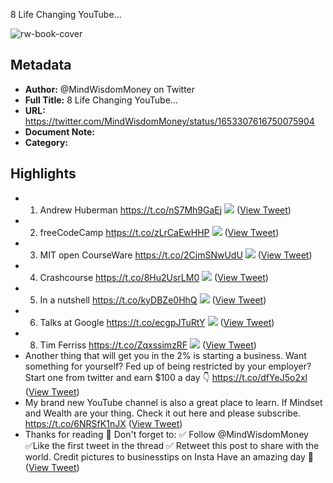 8 Life Changing YouTube...

![rw-book-cover](https://pbs.twimg.com/profile_images/1682390891921567745/ZCO6iZHq.jpg)

## Metadata
- **Author:** @MindWisdomMoney on Twitter
- **Full Title:** 8 Life Changing YouTube...
- **URL:** https://twitter.com/MindWisdomMoney/status/1653307616750075904
- **Document Note:** 
- **Category:**

## Highlights
- 1. Andrew Huberman 
  https://t.co/nS7Mh9GaEj 
  ![](https://pbs.twimg.com/media/FvG6hXKWYAYP5Pg.jpg) ([View Tweet](https://twitter.com/MindWisdomMoney/status/1653307622647275520))
- 2. freeCodeCamp
  https://t.co/zLrCaEwHHP 
  ![](https://pbs.twimg.com/media/FvG6h3FXoAECrYX.jpg) ([View Tweet](https://twitter.com/MindWisdomMoney/status/1653307631140843521))
- 3. MIT open CourseWare
  https://t.co/2CjmSNwUdU 
  ![](https://pbs.twimg.com/media/FvG6iV0XwAAbNJh.jpg) ([View Tweet](https://twitter.com/MindWisdomMoney/status/1653307639835631616))
- 4. Crashcourse
  https://t.co/8Hu2UsrLM0 
  ![](https://pbs.twimg.com/media/FvG6i5DXgAEPtAe.jpg) ([View Tweet](https://twitter.com/MindWisdomMoney/status/1653307648975032321))
- 5. In a nutshell
  https://t.co/kyDBZe0HhQ 
  ![](https://pbs.twimg.com/media/FvG6jWVWIAAZ3B6.jpg) ([View Tweet](https://twitter.com/MindWisdomMoney/status/1653307657208451074))
- 6. Talks at Google
  https://t.co/ecgpJTuRtY 
  ![](https://pbs.twimg.com/media/FvG6j1WXoAAsD8z.jpg) ([View Tweet](https://twitter.com/MindWisdomMoney/status/1653307664883916801))
- 8. Tim Ferriss
  https://t.co/ZqxssimzRF 
  ![](https://pbs.twimg.com/media/FvG6k8ZXoAIAsMk.jpg) ([View Tweet](https://twitter.com/MindWisdomMoney/status/1653307684198678529))
- Another thing that will get you in the 2% is starting a business.
  Want something for yourself?
  Fed up of being restricted by your employer?
  Start one from twitter and earn $100 a day 👇
  https://t.co/dfYeJ5o2xl ([View Tweet](https://twitter.com/MindWisdomMoney/status/1653307688292438022))
- My brand new YouTube channel is also a great place to learn.
  If Mindset and Wealth are your thing.
  Check it out here and please subscribe.
  https://t.co/6NRSfK1nJX ([View Tweet](https://twitter.com/MindWisdomMoney/status/1653307692264353793))
- Thanks for reading 🙌
  Don't forget to:
  ✅️ Follow @MindWisdomMoney
  ✅️Like the first tweet in the thread
  ✅️ Retweet this post to share with the world.
  Credit pictures to businesstips on Insta
  Have an amazing day 🙏 ([View Tweet](https://twitter.com/MindWisdomMoney/status/1653307696370548737))

